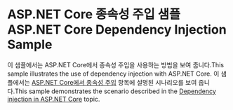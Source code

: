 # <a name="aspnet-core-dependency-injection-sample"></a><span data-ttu-id="b0791-101">ASP.NET Core 종속성 주입 샘플</span><span class="sxs-lookup"><span data-stu-id="b0791-101">ASP.NET Core Dependency Injection Sample</span></span>

<span data-ttu-id="b0791-102">이 샘플에서는 ASP.NET Core에서 종속성 주입을 사용하는 방법을 보여 줍니다.</span><span class="sxs-lookup"><span data-stu-id="b0791-102">This sample illustrates the use of dependency injection with ASP.NET Core.</span></span> <span data-ttu-id="b0791-103">이 샘플에서는 [ASP.NET Core에서 종속성 주입](https://docs.microsoft.com/aspnet/core/fundamentals/dependency-injection) 항목에 설명된 시나리오를 보여 줍니다.</span><span class="sxs-lookup"><span data-stu-id="b0791-103">This sample demonstrates the scenario described in the [Dependency injection in ASP.NET Core](https://docs.microsoft.com/aspnet/core/fundamentals/dependency-injection) topic.</span></span>

